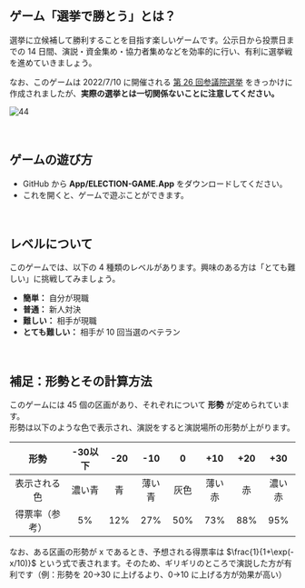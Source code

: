 ## ゲーム「選挙で勝とう」とは？
選挙に立候補して勝利することを目指す楽しいゲームです。公示日から投票日までの 14 日間、演説・資金集め・協力者集めなどを効率的に行い、有利に選挙戦を進めていきましょう。

なお、このゲームは 2022/7/10 に開催される [第 26 回参議院選挙](https://www.soumu.go.jp/2022senkyo/) をきっかけに作成されましたが、**実際の選挙とは一切関係ないことに注意してください。**

![44](https://user-images.githubusercontent.com/30901380/177046869-f0e73c87-d841-40e9-b056-aa8cc2e45dca.jpg)

<br />

## ゲームの遊び方
* GitHub から **App/ELECTION-GAME.App** をダウンロードしてください。
* これを開くと、ゲームで遊ぶことができます。

<br />

## レベルについて
このゲームでは、以下の 4 種類のレベルがあります。興味のある方は「とても難しい」に挑戦してみましょう。

* **簡単：** 自分が現職
* **普通：** 新人対決
* **難しい：** 相手が現職
* **とても難しい：** 相手が 10 回当選のベテラン

<br />

## 補足：形勢とその計算方法
このゲームには 45 個の区画があり、それぞれについて **形勢** が定められています。<br />
形勢は以下のような色で表示され、演説をすると演説場所の形勢が上がります。<br />

| 形勢 | -30以下 | -20 | -10 | 0 | +10 | +20 | +30 |
|:---:|:---:|:---:|:---:|:---:|:---:|:---:|:---:|
| 表示される色  | 濃い青 | 青 | 薄い青 | 灰色 | 薄い赤 | 赤 | 濃い赤 |
| 得票率（参考）| 5% | 12% | 27% | 50% | 73% | 88% | 95% |

なお、ある区画の形勢が x であるとき、予想される得票率は $\frac{1}{1+\exp(-x/10)}$ という式で表されます。そのため、ギリギリのところで演説した方が有利です（例：形勢を 20→30 に上げるより、0→10 に上げる方が効果が高い）
